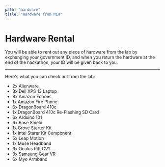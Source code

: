 ```yaml
---
path: "hardware"
title: "Hardware from MLH"
---
```

Hardware Rental
===
You will be able to rent out any piece of hardware from the lab by exchanging your government ID, and when you return the hardware at the end of the hackathon, your ID will be given back to you.

---
Here's what you can check out from the lab:

* 2x  Alienware
* 3x  Dell XPS 13 Laptop
* 8x  Amazon Echoes
* 1x  Amazon Fire Phone
* 6x  DragonBoard 410c
* 1x  DragonBoard 410c Re-Flashing SD Card
* 6x  Arduino 101
* 6x  Base Shield
* 1x  Grove Starter Kit
* 1x  Intel Starer Kit Component
* 5x  Leap Motion
* 1x  Muse Headband
* 6x  Oculus Rift CV1
* 3x  Samsung Gear VR
* 6x  Myo Armband

